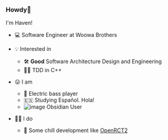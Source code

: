 ### Howdy👋

I'm Haven!

- 💻 Software Engineer at Woowa Brothers
- 💡 Interested in 
  - 🛠 **Good** Software Architecture Design and Engineering
  - 🐱‍👤 TDD in C++
- 😛 I am
  - 🎸 Electric bass player
  - 🇪🇸 Studying Español. Hola!
  - ![image](https://github.com/raacker/raacker/assets/12020398/3ba997f4-4083-48d8-9ade-057b9627139f) Obsidian User

- 👨‍💻 I do
  - 🎢 Some chill development like [OpenRCT2](https://github.com/OpenRCT2/OpenRCT2)
